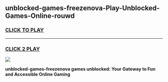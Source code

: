 
## unblocked-games-freezenova-Play-Unblocked-Games-Online-rouwd
<h3>
<a href="https://premium76.site?title=unblocked-games-freezenova&ref=25A">CLICK TO PLAY</a></h3>
<hr>

<h3>
<a href="https://premium76.site?title=unblocked-games-freezenova&ref=25A">CLICK 2 PLAY</a>
  
</h3>

<a href="https://premium76.site?title=unblocked-games-freezenova&ref=25A"><img src="https://clearcache.store/games.png"></a>


**unblocked-games-freezenova games unblocked: Your Gateway to Fun and Accessible Online Gaming**
